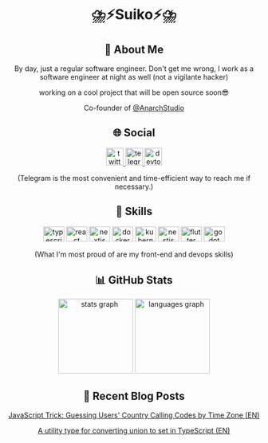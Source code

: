 <h1 align="center">⛈️⚡Suiko⚡⛈️</h1>

###

<h2 align="center">🖖 About Me</h2>
<p align="center">By day, just a regular software engineer. Don't get me wrong, I work as a software  engineer at night as well (not a vigilante hacker)</p>
<p align="center">working on a cool project that will be open source soon😎</p>
<p align="center">Co-founder of <a href="https://github.com/AnarchStudio">@AnarchStudio</a></p>

###

<h2 align="center">🌐 Social</h2>
<div align="center">
  <a href="https://twitter.com/suikodev" target="_blank">
    <img src="https://img.shields.io/static/v1?message=Twitter&logo=twitter&label=&color=1DA1F2&logoColor=white&labelColor=&style=for-the-badge" height="35" alt="twitter logo"  />
  </a>
  <a href="https://t.me/suikodev" target="_blank">
    <img src="https://img.shields.io/static/v1?message=Telegram&logo=telegram&label=&color=2CA5E0&logoColor=white&labelColor=&style=for-the-badge" height="35" alt="telegram logo"  />
  </a>
  <a href="https://dev.to/suikodev" target="_blank">
    <img src="https://img.shields.io/static/v1?message=dev.to&logo=dev.to&label=&color=2d49df&logoColor=white&labelColor=&style=for-the-badge" height="35" alt="devto logo"  />
  </a>
</div>
<p align="center">(Telegram is the most convenient and time-efficient way to reach me if necessary.)</p>

###

<h2 align="center">🔧 Skills</h2>
<div align="center">
  <img src="https://cdn.jsdelivr.net/gh/devicons/devicon/icons/typescript/typescript-plain.svg" height="30" width="42" alt="typescript logo"  />
  <img src="https://cdn.jsdelivr.net/gh/devicons/devicon/icons/react/react-original.svg" height="30" width="42" alt="react logo"  />
  <img src="https://cdn.jsdelivr.net/gh/devicons/devicon/icons/nextjs/nextjs-original.svg" height="30" width="42" alt="nextjs logo"  />
  <img src="https://cdn.jsdelivr.net/gh/devicons/devicon/icons/docker/docker-original.svg" height="30" width="42" alt="docker logo"  />
  <img src="https://cdn.jsdelivr.net/gh/devicons/devicon/icons/kubernetes/kubernetes-plain.svg" height="30" width="42" alt="kubernetes logo"  />
  <img src="https://cdn.jsdelivr.net/gh/devicons/devicon/icons/nestjs/nestjs-plain.svg" height="30" width="42" alt="nestjs logo"  />
  <img src="https://cdn.jsdelivr.net/gh/devicons/devicon/icons/flutter/flutter-original.svg" height="30" width="42" alt="flutter logo"  />
  <img src="https://cdn.jsdelivr.net/gh/devicons/devicon/icons/godot/godot-original.svg" height="30" width="42" alt="godot logo"  />
</div>
<p align="center">(What I'm most proud of are my front-end and devops skills)</p>

###

<h2 align="center">📊 GitHub Stats</h2>
<div align="center">
  <img src="https://github-readme-stats-suiko.vercel.app/api?hide_title=false&hide_rank=false&show_icons=true&count_private=true&disable_animations=false&theme=github_dark&locale=en&hide_border=true&username=suikodev" height="150" alt="stats graph"  />
  <img src="https://github-readme-stats-suiko.vercel.app/api/top-langs?locale=en&hide_title=false&layout=compact&card_width=320&langs_count=5&theme=github_dark&hide_border=true&username=suikodev" height="150" alt="languages graph"  />
</div>

###

<div align="center">
  <h2>📃 Recent Blog Posts</h2>
<!-- BLOG-POST-LIST:START -->
<p><a href="https://suiko.dev/en/blog/javaScript-trick-guessing-users-country-calling-codes-by-time-zone">JavaScript Trick: Guessing Users&#39; Country Calling Codes by Time Zone &lpar;EN&rpar;</a></p>

<p><a href="https://suiko.dev/en/blog/union-to-set">A utility type for converting union to set in TypeScript &lpar;EN&rpar;</a></p>
<!-- BLOG-POST-LIST:END -->
</div>

###
